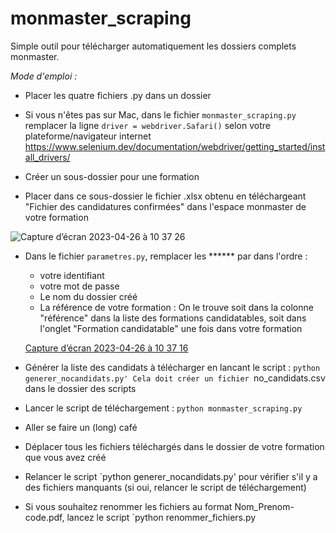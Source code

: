 # monmaster_scraping

Simple outil pour télécharger automatiquement les dossiers complets monmaster.

*Mode d'emploi :*
- Placer les quatre fichiers .py dans un dossier
- Si vous n'êtes pas sur Mac, dans le fichier `monmaster_scraping.py` remplacer la ligne `driver = webdriver.Safari()` selon votre plateforme/navigateur internet 
https://www.selenium.dev/documentation/webdriver/getting_started/install_drivers/

- Créer un sous-dossier pour une formation
- Placer dans ce sous-dossier le fichier .xlsx obtenu en téléchargeant "Fichier des candidatures confirmées" dans l'espace monmaster de votre formation

![Capture d’écran 2023-04-26 à 10 37 26](https://user-images.githubusercontent.com/386604/234519453-a9e93deb-6749-436a-bf8c-e8ec64fe6742.png)

- Dans le fichier `parametres.py`, remplacer les ****** par dans l'ordre :
  - votre identifiant
  - votre mot de passe
  - Le nom du dossier créé
  - La référence de votre formation : On le trouve soit dans la colonne "référence" dans la liste des formations candidatables, soit dans l'onglet "Formation candidatable" une fois dans votre formation
  
  [Capture d’écran 2023-04-26 à 10 37 16](https://user-images.githubusercontent.com/386604/234519377-5ec5ff02-0982-4bc5-900f-cf39197927c2.png)

- Générer la liste des candidats à télécharger en lancant le script : `python generer_nocandidats.py' Cela doit créer un fichier `no_candidats.csv dans le dossier des scripts

- Lancer le script de téléchargement : `python monmaster_scraping.py`
- Aller se faire un (long) café 
- Déplacer tous les fichiers téléchargés dans le dossier de votre formation que vous avez créé
- Relancer le script `python generer_nocandidats.py' pour vérifier s'il y a des fichiers manquants (si oui, relancer le script de téléchargement)
- Si vous souhaitez renommer les fichiers au format Nom_Prenom-code.pdf, lancez le script `python renommer_fichiers.py


